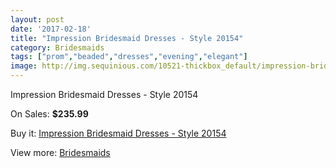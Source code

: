 ```yaml
---
layout: post
date: '2017-02-18'
title: "Impression Bridesmaid Dresses - Style 20154"
category: Bridesmaids
tags: ["prom","beaded","dresses","evening","elegant"]
image: http://img.sequinious.com/10521-thickbox_default/impression-bridesmaid-dresses-style-20154.jpg
---
```

Impression Bridesmaid Dresses - Style 20154

On Sales: **$235.99**
<a href="https://www.sequinious.com/bridesmaids/4788-impression-bridesmaid-dresses-style-20154.html"><amp-img layout="responsive" width="600" height="600" src="//img.sequinious.com/10521-thickbox_default/impression-bridesmaid-dresses-style-20154.jpg" alt="Impression Bridesmaid Dresses - Style 20154 0" /></a>

Buy it: [Impression Bridesmaid Dresses - Style 20154](https://www.sequinious.com/bridesmaids/4788-impression-bridesmaid-dresses-style-20154.html "Impression Bridesmaid Dresses - Style 20154")

View more: [Bridesmaids](https://www.sequinious.com/3-bridesmaids "Bridesmaids")